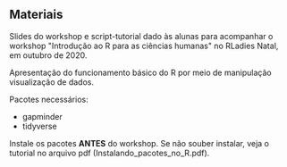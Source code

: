 ## Materiais

Slides do workshop e script-tutorial dado às alunas para acompanhar o workshop "Introdução ao R para as ciências humanas" no RLadies Natal, em outubro de 2020.

Apresentação do funcionamento básico do R por meio de manipulação visualização de dados.

Pacotes necessários:

- gapminder
- tidyverse

Instale os pacotes **ANTES** do workshop. 
Se não souber instalar, veja o tutorial no arquivo pdf (Instalando_pacotes_no_R.pdf).

